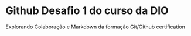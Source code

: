 # Github Desafio 1 do curso da DIO
 Explorando Colaboração e Markdown da formação Git/Github certification
